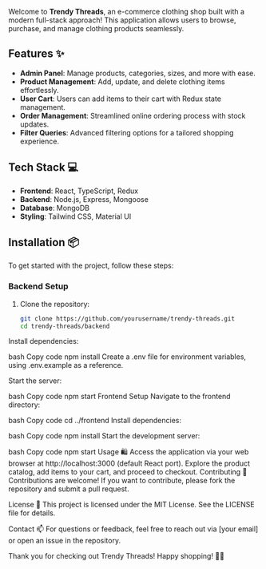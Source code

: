 

Welcome to **Trendy Threads**, an e-commerce clothing shop built with a modern full-stack approach! This application allows users to browse, purchase, and manage clothing products seamlessly.

## Features ✨

- **Admin Panel**: Manage products, categories, sizes, and more with ease.
- **Product Management**: Add, update, and delete clothing items effortlessly.
- **User Cart**: Users can add items to their cart with Redux state management.
- **Order Management**: Streamlined online ordering process with stock updates.
- **Filter Queries**: Advanced filtering options for a tailored shopping experience.

## Tech Stack 💻

- **Frontend**: React, TypeScript, Redux
- **Backend**: Node.js, Express, Mongoose
- **Database**: MongoDB
- **Styling**: Tailwind CSS, Material UI

## Installation 📦

To get started with the project, follow these steps:

### Backend Setup

1. Clone the repository:
   ```bash
   git clone https://github.com/yourusername/trendy-threads.git
   cd trendy-threads/backend
Install dependencies:

bash
Copy code
npm install
Create a .env file for environment variables, using .env.example as a reference.

Start the server:

bash
Copy code
npm start
Frontend Setup
Navigate to the frontend directory:

bash
Copy code
cd ../frontend
Install dependencies:

bash
Copy code
npm install
Start the development server:

bash
Copy code
npm start
Usage 🛍️
Access the application via your web browser at http://localhost:3000 (default React port).
Explore the product catalog, add items to your cart, and proceed to checkout.
Contributing 🤝
Contributions are welcome! If you want to contribute, please fork the repository and submit a pull request.

License 📜
This project is licensed under the MIT License. See the LICENSE file for details.

Contact 📫
For questions or feedback, feel free to reach out via [your email] or open an issue in the repository.

Thank you for checking out Trendy Threads! Happy shopping! 🛒✨
